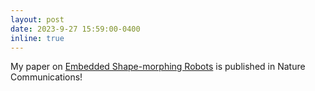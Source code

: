 ```yaml
---
layout: post
date: 2023-9-27 15:59:00-0400
inline: true
---
```


My paper on [Embedded Shape-morphing Robots](https://www.nature.com/articles/s41467-023-41708-6) is published in Nature Communications!
